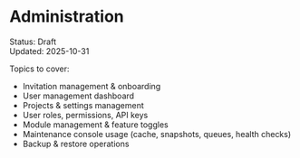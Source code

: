 # Administration

Status: Draft  
Updated: 2025-10-31

Topics to cover:
- Invitation management & onboarding
- User management dashboard
- Projects & settings management
- User roles, permissions, API keys
- Module management & feature toggles
- Maintenance console usage (cache, snapshots, queues, health checks)
- Backup & restore operations
